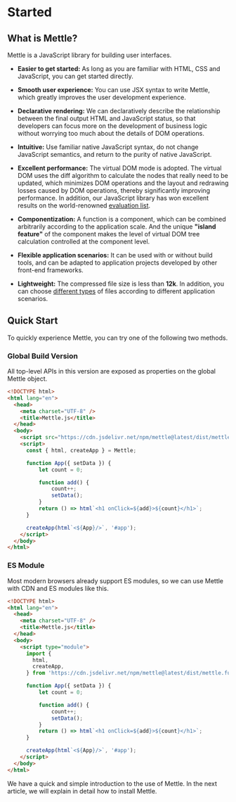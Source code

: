 # Started

## What is Mettle?

Mettle is a JavaScript library for building user interfaces.

- **Easier to get started:** As long as you are familiar with HTML, CSS and JavaScript, you can get started directly.

- **Smooth user experience:** You can use JSX syntax to write Mettle, which greatly improves the user development experience.

- **Declarative rendering:** We can declaratively describe the relationship between the final output HTML and JavaScript status, so that developers can focus more on the development of business logic without worrying too much about the details of DOM operations.

- **Intuitive:** Use familiar native JavaScript syntax, do not change JavaScript semantics, and return to the purity of native JavaScript.

- **Excellent performance:** The virtual DOM mode is adopted. The virtual DOM uses the diff algorithm to calculate the nodes that really need to be updated, which minimizes DOM operations and the layout and redrawing losses caused by DOM operations, thereby significantly improving performance. In addition, our JavaScript library has won excellent results on the world-renowned [evaluation list](https://github.com/krausest/js-framework-benchmark).

- **Componentization:** A function is a component, which can be combined arbitrarily according to the application scale. And the unique **"island feature"** of the component makes the level of virtual DOM tree calculation controlled at the component level.

- **Flexible application scenarios:** It can be used with or without build tools, and can be adapted to application projects developed by other front-end frameworks.

- **Lightweight:** The compressed file size is less than **12k**. In addition, you can choose [different types](https://www.jsdelivr.com/package/npm/mettle?tab=files&path=dist) of files according to different application scenarios.

## Quick Start

To quickly experience Mettle, you can try one of the following two methods.

### Global Build Version

All top-level APIs in this version are exposed as properties on the global Mettle object.

```html
<!DOCTYPE html>
<html lang="en">
  <head>
    <meta charset="UTF-8" />
    <title>Mettle.js</title>
  </head>
  <body>
    <script src="https://cdn.jsdelivr.net/npm/mettle@latest/dist/mettle.full.prod.js"></script>
    <script>
      const { html, createApp } = Mettle;

      function App({ setData }) {
          let count = 0;

          function add() {
              count++;
              setData();
          }
          return () => html`<h1 onClick=${add}>${count}</h1>`;
      }

      createApp(html`<${App}/>`, '#app');
    </script>
  </body>
</html>
```

### ES Module

Most modern browsers already support ES modules, so we can use Mettle with CDN and ES modules like this.

```html
<!DOCTYPE html>
<html lang="en">
  <head>
    <meta charset="UTF-8" />
    <title>Mettle.js</title>
  </head>
  <body>
    <script type="module">
      import {
        html,
        createApp,
      } from 'https://cdn.jsdelivr.net/npm/mettle@latest/dist/mettle.full-esm.js';

      function App({ setData }) {
          let count = 0;

          function add() {
              count++;
              setData();
          }
          return () => html`<h1 onClick=${add}>${count}</h1>`;
      }

      createApp(html`<${App}/>`, '#app');
    </script>
  </body>
</html>
```

We have a quick and simple introduction to the use of Mettle. In the next article, we will explain in detail how to install Mettle.
